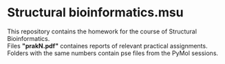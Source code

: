 # Structural bioinformatics.msu
This repository contains the homework for the course of Structural Bioinformatics. <br> Files <b>"prakN.pdf"</b> containes reports of relevant practical assignments. Folders with the same numbers contain pse files from the PyMol sessions.
